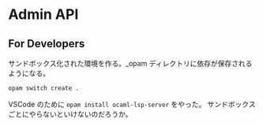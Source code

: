 # Admin API

## For Developers

サンドボックス化された環境を作る。\_opam ディレクトリに依存が保存されるようになる。

```bash
opam switch create .
```

VSCode のために `opam install ocaml-lsp-server` をやった。
サンドボックスごとにやらないといけないのだろうか。

